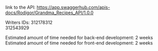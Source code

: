 link to the API: https://app.swaggerhub.com/apis-docs/Rodigor/Grandma_Recipes_API/1.0.0

Writers IDs: 312178312	
	     312543929

Estimated amount of time needed for back-end development: 2 weeks
Estimated amount of time needed for front-end development: 2 weeks
